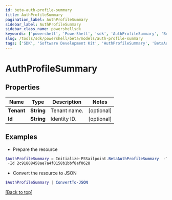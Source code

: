 ```yaml
---
id: beta-auth-profile-summary
title: AuthProfileSummary
pagination_label: AuthProfileSummary
sidebar_label: AuthProfileSummary
sidebar_class_name: powershellsdk
keywords: ['powershell', 'PowerShell', 'sdk', 'AuthProfileSummary', 'BetaAuthProfileSummary'] 
slug: /tools/sdk/powershell/beta/models/auth-profile-summary
tags: ['SDK', 'Software Development Kit', 'AuthProfileSummary', 'BetaAuthProfileSummary']
---
```



# AuthProfileSummary

## Properties

Name | Type | Description | Notes
------------ | ------------- | ------------- | -------------
**Tenant** | **String** | Tenant name. | [optional] 
**Id** | **String** | Identity ID. | [optional] 

## Examples

- Prepare the resource
```powershell
$AuthProfileSummary = Initialize-PSSailpoint.BetaAuthProfileSummary  -Tenant test-tenant `
 -Id 2c91808458ae7a4f0158b1bbf8af0628
```

- Convert the resource to JSON
```powershell
$AuthProfileSummary | ConvertTo-JSON
```


[[Back to top]](#) 

